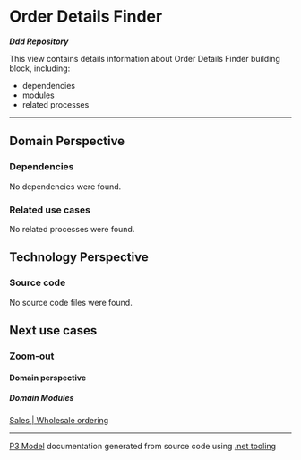 ﻿
# Order Details Finder

***Ddd Repository***  

This view contains details information about Order Details Finder building block, including:
- dependencies
- modules
- related processes  

---



## Domain Perspective


### Dependencies

No dependencies were found.  

### Related use cases

No related processes were found.  

## Technology Perspective


### Source code

No source code files were found.  

## Next use cases


### Zoom-out


#### Domain perspective


##### Domain Modules

[Sales | Wholesale ordering](WholesaleOrdering-module.md)  

---

[P3 Model](https://github.com/P3-model/P3-model) documentation generated from source code using [.net tooling](https://github.com/P3-model/P3-model-dotnet)